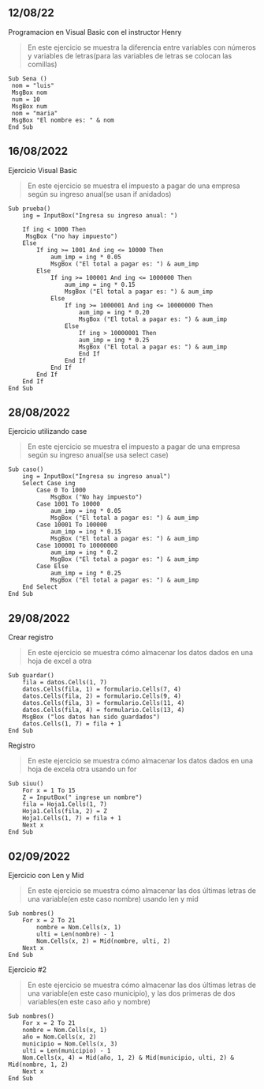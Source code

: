 ## 12/08/22
Programacion en Visual Basic con el instructor Henry

> En este ejercicio se muestra la diferencia entre variables con números y variables de letras(para las variables de letras se colocan las comillas)

```
Sub Sena ()
 nom = "luis"
 MsgBox nom
 num = 10
 MsgBox num
 nom = "maria"
 MsgBox "El nombre es: " & nom
End Sub
```

## 16/08/2022
Ejercicio Visual Basic

> En este ejercicio se muestra el impuesto a pagar de una empresa según su ingreso anual(se usan if anidados)

```
Sub prueba()
    ing = InputBox("Ingresa su ingreso anual: ")
    
    If ing < 1000 Then
     MsgBox ("no hay impuesto")
    Else
        If ing >= 1001 And ing <= 10000 Then
            aum_imp = ing * 0.05
            MsgBox ("El total a pagar es: ") & aum_imp
        Else
            If ing >= 100001 And ing <= 1000000 Then
                aum_imp = ing * 0.15
                MsgBox ("El total a pagar es: ") & aum_imp
            Else
                If ing >= 1000001 And ing <= 10000000 Then
                    aum_imp = ing * 0.20
                    MsgBox ("El total a pagar es: ") & aum_imp
                Else
                    If ing > 10000001 Then
                    aum_imp = ing * 0.25
                    MsgBox ("El total a pagar es: ") & aum_imp
                    End If
                End If
            End If
        End If
    End If
End Sub
```
## 28/08/2022
Ejercicio utilizando case

> En este ejercicio se muestra el impuesto a pagar de una empresa según su ingreso anual(se usa select case)

``` 
Sub caso()
    ing = InputBox("Ingresa su ingreso anual")
    Select Case ing
        Case 0 To 1000
            MsgBox ("No hay impuesto")
        Case 1001 To 10000
            aum_imp = ing * 0.05
            MsgBox ("El total a pagar es: ") & aum_imp
        Case 10001 To 100000
            aum_imp = ing * 0.15
            MsgBox ("El total a pagar es: ") & aum_imp
        Case 100001 To 10000000
            aum_imp = ing * 0.2
            MsgBox ("El total a pagar es: ") & aum_imp
        Case Else
            aum_imp = ing * 0.25
            MsgBox ("El total a pagar es: ") & aum_imp
    End Select
End Sub
``` 
## 29/08/2022
Crear registro

> En este ejercicio se muestra cómo almacenar los datos dados en una hoja de excel a otra

```
Sub guardar()
    fila = datos.Cells(1, 7)
    datos.Cells(fila, 1) = formulario.Cells(7, 4)
    datos.Cells(fila, 2) = formulario.Cells(9, 4)
    datos.Cells(fila, 3) = formulario.Cells(11, 4)
    datos.Cells(fila, 4) = formulario.Cells(13, 4)
    MsgBox ("los datos han sido guardados")
    datos.Cells(1, 7) = fila + 1
End Sub
```
Registro

>En este ejercicio se muestra cómo almacenar los datos dados en una hoja de excela  otra usando un for

```
Sub siuu()
    For x = 1 To 15
    Z = InputBox(" ingrese un nombre")
    fila = Hoja1.Cells(1, 7)
    Hoja1.Cells(fila, 2) = Z
    Hoja1.Cells(1, 7) = fila + 1
    Next x
End Sub
```
## 02/09/2022
Ejercicio con Len y Mid

> En este ejercicio se muestra cómo almacenar las dos últimas letras de una variable(en este caso nombre) usando len y mid

```
Sub nombres()
    For x = 2 To 21
        nombre = Nom.Cells(x, 1)
        ulti = Len(nombre) - 1
        Nom.Cells(x, 2) = Mid(nombre, ulti, 2)
    Next x
End Sub
``` 
Ejercicio #2

> En este ejercicio se muestra cómo almacenar las dos últimas letras de una variable(en este caso municipio), y las dos primeras de dos variables(en este caso año y nombre)
```
Sub nombres()
    For x = 2 To 21
    nombre = Nom.Cells(x, 1)
    año = Nom.Cells(x, 2)
    municipio = Nom.Cells(x, 3)
    ulti = Len(municipio) - 1
    Nom.Cells(x, 4) = Mid(año, 1, 2) & Mid(municipio, ulti, 2) & Mid(nombre, 1, 2)
    Next x
End Sub
``` 
